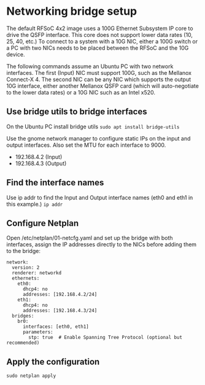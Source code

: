 # Networking bridge setup

The default RFSoC 4x2 image uses a 100G Ethernet Subsystem IP core to drive the QSFP interface. This core does not support lower data rates (10, 25, 40, etc.)
To connect to a system with a 10G NIC, either a 100G switch or a PC with two NICs needs to be placed between the RFSoC and the 10G device. 

The following commands assume an Ubuntu PC with two network interfaces. The first (Input) NIC must support 100G, such as the Mellanox Connect-X 4.
The second NIC can be any NIC which supports the output 10G interface, either another Mellanox QSFP card (which will auto-negotiate to the lower data rates)
or a 10G NIC such as an Intel x520.  

## Use bridge utils to bridge interfaces
On the Ubuntu PC install bridge utils
```sudo apt install bridge-utils```

Use the gnome network manager to configure static IPs on the input and output interfaces. Also set the MTU for each interface to 9000.
* 192.168.4.2 (Input)
* 192.168.4.3 (Output)

## Find the interface names
Use ip addr to find the Input and Output interface names (eth0 and eth1 in this example.)
```ip addr```

## Configure Netplan
Open /etc/netplan/01-netcfg.yaml and set up the bridge with both interfaces, assign the IP addresses directly to the NICs before adding them to the bridge:

```
network:
  version: 2
  renderer: networkd
  ethernets:
    eth0:
      dhcp4: no
      addresses: [192.168.4.2/24]
    eth1:
      dhcp4: no
      addresses: [192.168.4.3/24]
  bridges:
    br0:
      interfaces: [eth0, eth1]
      parameters:
        stp: true  # Enable Spanning Tree Protocol (optional but recommended)
```

## Apply the configuration

```
sudo netplan apply
```
